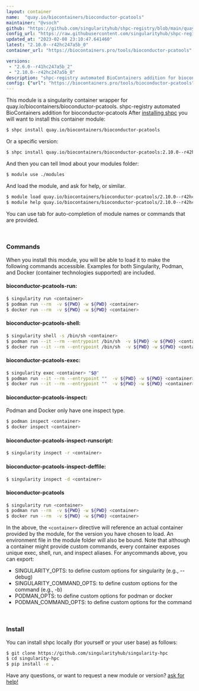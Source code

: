 ```yaml
---
layout: container
name:  "quay.io/biocontainers/bioconductor-pcatools"
maintainer: "@vsoch"
github: "https://github.com/singularityhub/shpc-registry/blob/main/quay.io/biocontainers/bioconductor-pcatools/container.yaml"
config_url: "https://raw.githubusercontent.com/singularityhub/shpc-registry/main/quay.io/biocontainers/bioconductor-pcatools/container.yaml"
updated_at: "2023-02-08 23:10:47.641460"
latest: "2.10.0--r42hc247a5b_0"
container_url: "https://biocontainers.pro/tools/bioconductor-pcatools"

versions:
 - "2.6.0--r41hc247a5b_2"
 - "2.10.0--r42hc247a5b_0"
description: "shpc-registry automated BioContainers addition for bioconductor-pcatools"
config: {"url": "https://biocontainers.pro/tools/bioconductor-pcatools", "maintainer": "@vsoch", "description": "shpc-registry automated BioContainers addition for bioconductor-pcatools", "latest": {"2.10.0--r42hc247a5b_0": "sha256:cfe52596c08d57a337eec5873bb84e503bbc1497b74db5a64f64f5051ec5a5c9"}, "tags": {"2.6.0--r41hc247a5b_2": "sha256:ecc5a61ff97f7cf1ae1807a5d1530c04b4ed91d1e2863a6d85063ba4a24c4734", "2.10.0--r42hc247a5b_0": "sha256:cfe52596c08d57a337eec5873bb84e503bbc1497b74db5a64f64f5051ec5a5c9"}, "docker": "quay.io/biocontainers/bioconductor-pcatools"}
---
```


This module is a singularity container wrapper for quay.io/biocontainers/bioconductor-pcatools.
shpc-registry automated BioContainers addition for bioconductor-pcatools
After [installing shpc](#install) you will want to install this container module:


```bash
$ shpc install quay.io/biocontainers/bioconductor-pcatools
```

Or a specific version:

```bash
$ shpc install quay.io/biocontainers/bioconductor-pcatools:2.10.0--r42hc247a5b_0
```

And then you can tell lmod about your modules folder:

```bash
$ module use ./modules
```

And load the module, and ask for help, or similar.

```bash
$ module load quay.io/biocontainers/bioconductor-pcatools/2.10.0--r42hc247a5b_0
$ module help quay.io/biocontainers/bioconductor-pcatools/2.10.0--r42hc247a5b_0
```

You can use tab for auto-completion of module names or commands that are provided.

<br>

### Commands

When you install this module, you will be able to load it to make the following commands accessible.
Examples for both Singularity, Podman, and Docker (container technologies supported) are included.

#### bioconductor-pcatools-run:

```bash
$ singularity run <container>
$ podman run --rm  -v ${PWD} -w ${PWD} <container>
$ docker run --rm  -v ${PWD} -w ${PWD} <container>
```

#### bioconductor-pcatools-shell:

```bash
$ singularity shell -s /bin/sh <container>
$ podman run --it --rm --entrypoint /bin/sh  -v ${PWD} -w ${PWD} <container>
$ docker run --it --rm --entrypoint /bin/sh  -v ${PWD} -w ${PWD} <container>
```

#### bioconductor-pcatools-exec:

```bash
$ singularity exec <container> "$@"
$ podman run --it --rm --entrypoint ""  -v ${PWD} -w ${PWD} <container> "$@"
$ docker run --it --rm --entrypoint ""  -v ${PWD} -w ${PWD} <container> "$@"
```

#### bioconductor-pcatools-inspect:

Podman and Docker only have one inspect type.

```bash
$ podman inspect <container>
$ docker inspect <container>
```

#### bioconductor-pcatools-inspect-runscript:

```bash
$ singularity inspect -r <container>
```

#### bioconductor-pcatools-inspect-deffile:

```bash
$ singularity inspect -d <container>
```



#### bioconductor-pcatools

```bash
$ singularity run <container>
$ podman run --rm  -v ${PWD} -w ${PWD} <container>
$ docker run --rm  -v ${PWD} -w ${PWD} <container>
```


In the above, the `<container>` directive will reference an actual container provided
by the module, for the version you have chosen to load. An environment file in the
module folder will also be bound. Note that although a container
might provide custom commands, every container exposes unique exec, shell, run, and
inspect aliases. For anycommands above, you can export:

 - SINGULARITY_OPTS: to define custom options for singularity (e.g., --debug)
 - SINGULARITY_COMMAND_OPTS: to define custom options for the command (e.g., -b)
 - PODMAN_OPTS: to define custom options for podman or docker
 - PODMAN_COMMAND_OPTS: to define custom options for the command

<br>

### Install

You can install shpc locally (for yourself or your user base) as follows:

```bash
$ git clone https://github.com/singularityhub/singularity-hpc
$ cd singularity-hpc
$ pip install -e .
```

Have any questions, or want to request a new module or version? [ask for help!](https://github.com/singularityhub/singularity-hpc/issues)